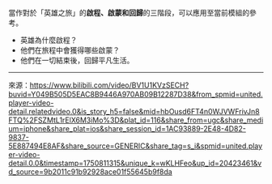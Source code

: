當作對於「英雄之旅」的**啟程、啟蒙和回歸**的三階段，可以應用至當前模組的參考。

- 英雄為什麼啟程？
- 他們在旅程中會獲得哪些啟蒙？
- 他們在一切結束後，回歸平凡生活。

---
來源：https://www.bilibili.com/video/BV1U1KVzSECH?buvid=Y049B505D5EAC8B9446A970AB09B12287D38&from_spmid=united.player-video-detail.relatedvideo.0&is_story_h5=false&mid=hbOusd6FT4n0WJVWFrivJn8FTQ%2FSZMtL1rElX6M3iMo%3D&plat_id=116&share_from=ugc&share_medium=iphone&share_plat=ios&share_session_id=1AC93889-2E48-4D82-9837-5E887494E8AF&share_source=GENERIC&share_tag=s_i&spmid=united.player-video-detail.0.0&timestamp=1750811315&unique_k=wKLHFeo&up_id=20423461&vd_source=9b2011c91b92928ace01f55645b9f8da

